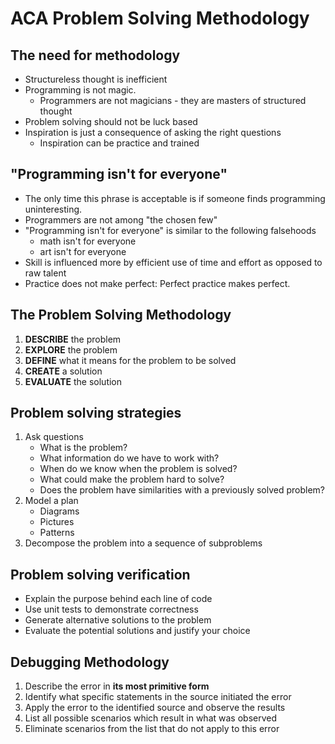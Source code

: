 ACA Problem Solving Methodology
===============================

The need for methodology
------------------------

* Structureless thought is inefficient
* Programming is not magic.
	+ Programmers are not magicians - they are masters of structured thought
* Problem solving should not be luck based
* Inspiration is just a consequence of asking the right questions
	+ Inspiration can be practice and trained
	
"Programming isn't for everyone"
--------------------------------

* The only time this phrase is acceptable is if someone finds programming uninteresting.
* Programmers are not among "the chosen few"
* "Programming isn't for everyone" is similar to the following falsehoods
	+ math isn't for everyone
	+ art isn't for everyone
* Skill is influenced more by efficient use of time and effort as opposed to raw talent
* Practice does not make perfect: Perfect practice makes perfect.

The Problem Solving Methodology
-------------------------------

1. **DESCRIBE** the problem
2. **EXPLORE** the problem
3. **DEFINE** what it means for the problem to be solved
4. **CREATE** a solution
5. **EVALUATE** the solution


Problem solving strategies
--------------------------

1. Ask questions
	* What is the problem?
	* What information do we have to work with?
	* When do we know when the problem is solved?
	* What could make the problem hard to solve?
	* Does the problem have similarities with a previously solved problem?
2. Model a plan
	* Diagrams
	* Pictures
	* Patterns
3. Decompose the problem into a sequence of subproblems

Problem solving verification
----------------------------

* Explain the purpose behind each line of code
* Use unit tests to demonstrate correctness
* Generate alternative solutions to the problem
* Evaluate the potential solutions and justify your choice

Debugging Methodology
---------------------

1. Describe the error in **its most primitive form**
2. Identify what specific statements in the source initiated the error
3. Apply the error to the identified source and observe the results
4. List all possible scenarios which result in what was observed
5. Eliminate scenarios from the list that do not apply to this error
